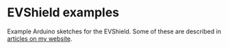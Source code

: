 # EVShield examples
Example Arduino sketches for the EVShield.
Some of these are described in [articles on my website](https://home.et.utwente.nl/slootenvanf/tag/evshield/).
